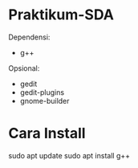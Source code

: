 # Praktikum-SDA

Dependensi:
- g++

Opsional:
- gedit
- gedit-plugins
- gnome-builder

# Cara Install

sudo apt update
sudo apt install g++

